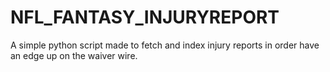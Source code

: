 # NFL_FANTASY_INJURYREPORT
A simple python script made to fetch and index injury reports in order have an edge up on the waiver wire.
